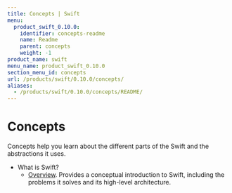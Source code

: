 ```yaml
---
title: Concepts | Swift
menu:
  product_swift_0.10.0:
    identifier: concepts-readme
    name: Readme
    parent: concepts
    weight: -1
product_name: swift
menu_name: product_swift_0.10.0
section_menu_id: concepts
url: /products/swift/0.10.0/concepts/
aliases:
  - /products/swift/0.10.0/concepts/README/
---
```

# Concepts

Concepts help you learn about the different parts of the Swift and the abstractions it uses.

- What is Swift?
  - [Overview](/docs/concepts/what-is-swift/overview.md). Provides a conceptual introduction to Swift, including the problems it solves and its high-level architecture.
